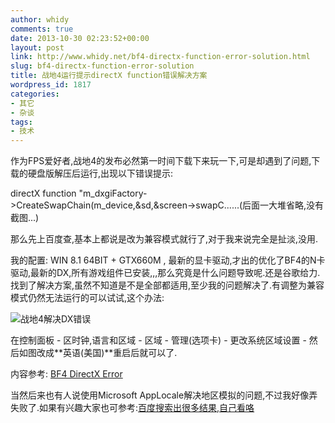 ```yaml
---
author: whidy
comments: true
date: 2013-10-30 02:23:52+00:00
layout: post
link: http://www.whidy.net/bf4-directx-function-error-solution.html
slug: bf4-directx-function-error-solution
title: 战地4运行提示directX function错误解决方案
wordpress_id: 1817
categories:
- 其它
- 杂谈
tags:
- 技术
---
```


作为FPS爱好者,战地4的发布必然第一时间下载下来玩一下,可是却遇到了问题,下载的硬盘版解压后运行,出现以下错误提示:

directX function "m_dxgiFactory->CreateSwapChain(m_device,&sd,&screen->swapC......(后面一大堆省略,没有截图...)

那么先上百度查,基本上都说是改为兼容模式就行了,对于我来说完全是扯淡,没用.

我的配置: WIN 8.1 64BIT + GTX660M , 最新的显卡驱动,才出的优化了BF4的N卡驱动,最新的DX,所有游戏组件已安装,,,那么究竟是什么问题导致呢.还是谷歌给力.找到了解决方案,虽然不知道是不是全部都适用,至少我的问题解决了.有调整为兼容模式仍然无法运行的可以试试,这个办法:

![战地4解决DX错误](http://www.whidy.net/wp-content/uploads/2013/10/bf4-400x264.jpg)

在控制面板 - 区时钟,语言和区域 - 区域 - 管理(选项卡) - 更改系统区域设置 - 然后如图改成**英语(美国)**重启后就可以了.

内容参考: [BF4 DirectX Error](http://battlelog.battlefield.com/bf3/en/forum/threadview/2955064766441724035/last/)

当然后来也有人说使用Microsoft AppLocale解决地区模拟的问题,不过我好像弄失败了.如果有兴趣大家也可参考:[百度搜索出很多结果,自己看咯](http://www.baidu.com/s?ie=UTF-8&wd=%E6%88%98%E5%9C%B04+applocale)
